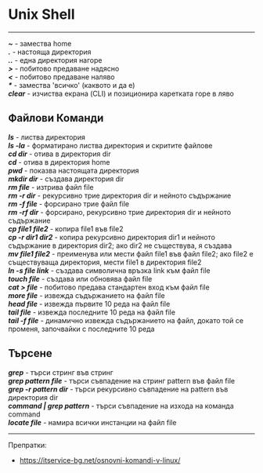 # Unix Shell
-----------------------------------------------  
**_~_** - замества home  
**_._** - настояща директория  
**_.._** - една директория нагоре  
**_>_**  - побитово предаване надясно  
**_<_**  - побитово предаване наляво  
**_*_** - замества 'всичко' (каквото и да е)  
**_clear_** - изчиства екрана (CLI) и позиционира каретката горе в ляво  


## Файлови Команди  
**_ls_** - листва директория  
**_ls -la_** - форматирано листва директория и скритите файлове  
**_cd dir_** - отива в директория dir  
**_cd_** - отива в директория home  
**_pwd_** - показва настоящата директория  
**_mkdir dir_** - създава директория dir  
**_rm file_** - изтрива файл file  
**_rm -r dir_** - рекурсивно трие директория dir и нейното съдържание  
**_rm -f file_** - форсирано трие файл file  
**_rm -rf dir_** - форсирано, рекурсивно трие директория dir и нейното съдържание  
**_cp file1 file2_** - копира file1 във file2  
**_cp -r dir1 dir2_** - копира рекурсивно директория dir1 и нейното съдържание в директория dir2; ако dir2 не съществува, я създава  
**_mv file1 file2_** - преименува или мести файл file1 във файл file2; ако file2 е съществуваща директория, мести file1 в директория file2  
**_ln -s file link_** - създава символична връзка link към файл file  
**_touch file_** - създава или обновява файл file  
**_cat > file_** - побитово предава стандартен вход към файл file  
**_more file_** - извежда съдържанието на файл file  
**_head file_** - извежда първите 10 реда на файл file  
**_tail file_** - извежда последните 10 реда на файл file  
**_tail -f file_** - динамично извежда съдържанието на файл, докато той се променя, започвайки с последните 10 реда  

## Търсене   
**_grep_** - търси стринг във стринг  
**_grep pattern file_** - търси съвпадение на стринг pattern във файл file  
**_grep -r pattern dir_** - търси рекурсивно съвпадение на pattern във директория dir  
**_command | grep pattern_** - търси съвпадение на изхода на команда command  
**_locate file_** - намира всички инстанции на файл file  








--------------------------------------
Препратки:  
- https://itservice-bg.net/osnovni-komandi-v-linux/  
